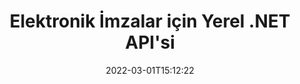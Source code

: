 ---
############################# Static ############################
layout: "product"
date: 2022-03-01T15:12:22
draft: false
#operation: 
#signaturetype: 
#fileformat: 
#productName: Java
lang: tr
#productCode: java
#otherformats: 
#breadcrumb: Put  signature on  for Java
product: "Signature"
product_tag: "signature"
platform: ".NET"
platform_tag: "net"

############################# Head ############################
head_title: ".NET Dijital İmza API'si - Elektronik İmza PDF Word Excel Görselleri"
head_description: "C# .NET dijital imza API'si, PDF, Word, Excel elektronik tabloları, PowerPoint, resimler ve grafik belge formatlarını elektronik olarak imzalamak için e-İmza kitaplığı."

############################# Header ############################
title: "Elektronik İmzalar için Yerel .NET API'si"
description: "Belge Formatlarına Dijital İmzalar Ekleyin ve .NET Uygulamalarında popüler e-İmza Türlerini (Metin, Resim, QR Kodu, Barkod, Damga ve Meta Veriler) Uygulayın."
button:
    enable: true

############################# SubMenu ############################
submenu:
    enable: true
    
    left:
        img_alt: "GroupDocs.Signature for .NET"
        image: "https://www.groupdocs.cloud/templates/groupdocs/images/product-logos/groupdocs-signature-net.png"
        product: "GroupDocs.Signature"
        platform: ".NET"

    middle:
        button:
            # button loop
            - link: "#overview"
              text: "genel bakış"

            # button loop
            - link: "#features"
              text: "Özellikler"

            # button loop
            - link: "#support"
              text: "Destek"

            # button loop
            - link: "https://products.groupdocs.app/signature"
              text: "Canlı Demo"

            # button loop
            - link: "https://purchase.groupdocs.com/pricing/signature/net"
              text: "Fiyatlandırma"

    right:
        link_download: "https://downloads.groupdocs.com/signature"
        link_learn: "https://docs.groupdocs.com/signature/net/"
        link_buy: "https://purchase.groupdocs.com"

############################# Overview ############################
overview:
    enable: true
    content: |
      C#, ASP.NET ve diğer .NET tabanlı teknolojilerde PDF, Microsoft Word, Excel elektronik tabloları, PowerPoint sunumları, resimler, OpenDocument ve herhangi bir ek yazılım yüklemeye gerek kalmadan diğer endüstri standardı dosya biçimleri. Bu elektronik imza kitaplığıyla çalışmak kolaydır ve .NET Geliştiricileri, uygulamalarına kolayca gelişmiş dijital imza özellikleri ekleyerek kullanıcıların popüler belge biçimlerinden e-İmzaları güvenli bir şekilde imzalamasını, aramasını ve doğrulamasını sağlayabilir. Metin, resim, barkod, QR kodu, form alanı, damga ve meta veriler gibi çeşitli imza türlerinin uygulanmasını destekler.  

      Belge imzası API'si, bir belgedeki gerekli imzalarınızı anında bulmanız için size basit ve gelişmiş arama seçenekleri sunar. İmza stilini, görünüm yönetimini uygulama ve boyutlar, gölge, hizalama ve daha fazlası gibi imza özelliklerini özelleştirme seçenekleri de bu zengin özellikli belge imzalama API'si ile yapılabilir.  

      GroupDocs.Signature for .NET, .NET platformunu destekleyen herhangi bir geliştirme ortamında kullanılabilir. Tüm .NET tabanlı dillerle uyumludur ve Mono veya .NET çerçevelerinin (.NET Core dahil) kurulabileceği popüler işletim sistemlerini (Windows, Linux, MacOS) destekler.
    tabs:
      enable: true
      
      ## TAB ONE ##
      tab_one:
        description: |
          Aşağıda, GroupDocs.Signature for .NET'e genel bir bakış yer almaktadır:
      
        left:
          enable: true
          icon: "fab fa-html5"
          title: "İmza Türleri"
          content: |
            * Metin İmzası
            * Resim İmzası
            * Dijital imzalar
            * QR-Kod İmzası
            * Barkod İmzası
            * Kaşe İmza
            * Meta veri imzası
      
      ## TAB TWO ##
      tab_two:
        description: |
          GroupDocs.Signature for .NET, tüm popüler [belge dosyası biçimlerinin](https://docs.groupdocs.com/signature/net/supported-document-formats/) görüntülenmesini destekler. Yalnızca birkaç satır kodla, .NET uygulamalarınıza PDF imzası, Microsoft Office Word, Excel elektronik tablosu, Resim, HTML, Outlook e-postası, OneNote, Proje ve grafik görüntüleme özellikleri ekleyin.

        left:
          enable: true
          table:
            # table loop
            - title: "Microsoft Office"
              content: |
                * **Word:** DOC, DOCX, DOCM, DOT, DOTX, DOTM, RTF, TXT
                * **Excel:** XLS, XLSX, XLSM, XLSB, XLTM, XLT, XLTM, XLTX, XLAM, SXC, SpreadsheetML
                * **PowerPoint:** PPT, PPTX, PPS, PPSX, PPSM, POT, POTM, POTX, PPTM

        right:
          enable: true
          table:
            # table loop
            - title: "Images & Other Formats"
              content: |
                * **Görüntüler**: JPG, BMP, PNG, TIFF, GIF, DCM, WEBP
                * **OpenDocument**: ODT, OTT, OTS, ODS, ODP, OTP, ODG
                * **Jpeg2000**: JP2, JPF, JPX, J2K, J2C, JPM
                * **Meta dosyalar**: EMF, WMF, CMX
                * **Taşınabilir**: PDF
                * **ölçeklendirilebilir Vektör Grafiği**: CDR, SVG
                * **Adobe Photoshop**: PSD
                * **Diğerleri**: DJVU

      ## TAB THREE ##
      tab_three:
        description: |
          GroupDocs.Signature for .NET, aşağıdaki İşletim Sistemlerini, Çerçeveleri ve Paket Yöneticilerini destekler:
        
        left:
          enable: true
          table:
            # table loop
            - icon: "fab fa-windows"
              title: "İşletim sistemleri"
              content: |
                * Windows Desktop
                * Windows Server
                * Windows Azure
                * Linux
                * MacOS

            # table loop
            - icon: "fas fa-code"
              title: "Desteklenen Çerçeveler"
              content: |
                * .NET Framework 2.0 or higher
                * Mono Framework 1.2 or higher
                * .NET Standard 2.0
                * .NET Core 2.0
                * .NET Core 2.1

        right:
          enable: true
          table:
            # table loop
            - icon: "fas fa-box"
              title: "Paketleme yöneticisi"
              content: |
                * NuGet

            # table loop
            - icon: "fas fa-tools"
              title: "Geliştirme Ortamları"
              content: |
                * Microsoft Visual Studio
                * Xamarin.Android
                * Xamarin.IOS
                * Xamarin.Mac
                * MonoDevelop

############################# Features ############################
features:
    enable: true
    title: ".NET Özellikleri için GroupDocs.Signature"

    feature:
      # feature loop
      - icon: "fas fa-copy"
        content: "Desteklenen Belge Formatlarından e-İmza Oluşturma, Arama, Güncelleme, Gizleme, Doğrulama ve Silme"

      # feature loop
      - icon: "fas fa-eye"
        content: "Excel Elektronik Tabloları için XML Gelişmiş Elektronik İmzalarını (XAdES) Belirtin"

      # feature loop
      - icon: "fas fa-bolt"
        content: "QR Kodu, Barkod ve Görüntü İmzalarıyla İmzalanmış Belgelerden Görüntü İçeriği Alın"
      
      # feature loop
      - icon: "fas fa-file-powerpoint"
        content: "Belirli Sayfadaki Metin veya Görüntü İmzası ve Yeri için Yüksekliği, Genişliği, Kenar Boşluklarını ve Hizalamayı Ayarlayın"

      # feature loop
      - icon: "fas fa-code"
        content: "PowerPoint Sunum Belgelerini Arayın, Doğrulayın ve Dijital Olarak İmzalayın"

      # feature loop
      - icon: "fas fa-cloud"
        content: "Yerel Metin Filigranları ile Kelime İşleme Belge Biçimlerini İmzalayın"

      # feature loop
      - icon: "fas fa-remove-format"
        content: "Dikdörtgen Damga İmza Tipleri için Yuvarlatılmış Köşeleri Destekler"

      # feature loop
      - icon: "fas fa-comment-slash"
        content: "Belirli Excel Sayfasına Metin veya Resim İmzası Uygulayın veya Tüm Sayfalarda e-İmzayı Ayarlayın"

      # feature loop
      - icon: "fas fa-location-arrow"
        content: "Excel Sayfasına Metin veya Görüntü İmzası Yerleştirmek için Belirli Satır ve Sütun Numarasını Belirtin"

      # feature loop
      - icon: "fas fa-border-all"
        content: "Microsoft PowerPoint'te Metin İmzasına Gölge Uygulayın ve Rengini, Açısını ve Şeffaflığını Ayarlayın"

      # feature loop
      - icon: "fas fa-wrench"
        content: "Excel Sayfaları için Metin İmza Kenarlık Stillerini ve Yazı Tipi Seçeneklerini Yapılandırma"

      # feature loop
      - icon: "fas fa-columns"
        content: "Görüntü İmza Türünü ayarlayın, örn. Yuvarlak veya Kare ve Kenar Boşluklarını, Yazı Tipi Rengini, Döndürmeyi Yapılandırma"

      # feature loop
      - icon: "fas fa-file-word"
        content: "Belgelere, Elektronik Tablolara ve İmza Satırıyla PDF Dosyasına Dijital Sertifikalar Uygulayın"

      # feature loop
      - icon: "fas fa-envelope"
        content: "Renk Ayarlarını Gerçekleştirin, Metin İmzasına Saydamlık ve Döndürme Uygulayın"

      # feature loop
      - icon: "fas fa-print"
        content: "Parlaklık ve Gri Tonlama Seçeneklerini Ayarlayın ve Bir Görüntüdeki Görüntü İmzasının Girintisini Belirtin"

      # feature loop
      - icon: "fas fa-file-archive"
        content: "Özel Nesneleri Yerleştirin, PDF Belgesinin Meta Veri İmza Değerlerini Serileştirmenin yanı sıra Şifreleyin ve Şifresini Çözün"

      # feature loop
      - icon: "fas fa-lock"
        content: "PDF Belgelerinden Dijital İmzaların Görünümünü Gizle, Kaldır veya Özelleştir"

      # feature loop
      - icon: "fas fa-file-code"
        content: "PDF Belgelerini Dijital Form Alanı ve Resim, Ek Açıklama, Etiket veya Filigran Olarak Metin İmzası ile İmzalayın"
      
      # feature loop
      - icon: "fas fa-fill-drip"
        content: "Metin İmzasını MS Word ve PDF Belgelerinin Form Alanlarına Koyun"

      # feature loop
      - icon: "fas fa-file-excel"
        content: "Word Dosyaları için İmza veya e-İmza Genişletilmiş Doğrulamasının İşlenmesi için Belgelerin Rastgele Sayfalarını Belirtin"

      # feature loop
      - icon: "fas fa-heading"
        content: "İmzalı Görüntü Dosyasını Farklı Biçimde Kaydet ve İmzalı Elektronik Tabloyu Görüntü veya Çok Sayfalı TIFF Olarak Dışa Aktar"

      # feature loop
      - icon: "fas fa-project-diagram"
        content: "İmzalı Dosyalara Parola Ata, Değiştir ve Kaldır ve Parola Korumalı Dosyalara e-İmza Uygula"

      # feature loop
      - icon: "fas fa-cube"
        content: "eSign Çalışma Sayfaları, PowerPoint Slaytları, Word Belgeleri ve Meta Verilerde Özel Nesneler İçeren Görüntüler"

      # feature loop
      - icon: "fab fa-uncharted"
        content: "İmza Fırça Stillerini Katı, Doku, Doğrusal Degrade ve Radyal Degrade Olarak Ayarlayın"

      # feature loop
      - icon: "fab fa-uncharted"
        content: "Belgeleri Özel Şifreli QR-Kodu Metni veya Verileriyle İmzalayın"

      # feature loop
      - icon: "fab fa-uncharted"
        content: "Görüntü Belgesi Olarak DjVu Formatında Dosyaları Arayın ve İmzalayın"

      # feature loop
      - icon: "fab fa-uncharted"
        content: "Dosya URL'si yoluyla Belge Bilgilerini Çıkarma, örneğin Sayfa Sayısı"

      # feature loop
      - icon: "fab fa-uncharted"
        content: "CorelDraw Dosyalarını Görüntü Belgeleri Olarak Arayın, İmzalayın ve Doğrulayın"

      # feature loop
      - icon: "fab fa-uncharted"
        content: "Meta Verilerde Depolanan İşlenmiş veya Silinmiş İmza Bilgilerinin Geçmişini Tutma"

      # feature loop
      - icon: "fab fa-uncharted"
        content: "QR Koduna Özel Veri Nesnesi, VCard veya E-posta Nesnesi Ekleyin ve PDF Dosyalarında Şifrelenmiş QR Kodunu Doğrulayın"

    more_feature:
      # more_feature_loop
      - title: "Dijital İmzaları Kolayca Ekleyin"
        content: |
          GroupDocs.Signature for .NET API, desteklenen dosya biçimlerine çeşitli imza türleri eklemenizi sağlar. Text, Image, Digital, Stamp, QR-Code, Barcode ve Metadata gibi imza türleri, GroupDocs.Signature for .NET kullanılarak uygulanabilir. Aşağıdaki kod örneği, metin imzasının bir PDF belgesine nasıl uygulanacağını gösterir:

          ```cs
          using (Signature signature = new Signature("D:\\sample.pdf"))
          {
          TextSignOptions options = new TextSignOptions("John Smith")
          {
          // Metin rengini ayarla
          ForeColor = Color.Red
          };
          // belgeyi dosyaya imzala
          signature.Sign("D:\\signed.pdf", options);
          }
          ```

      # more_feature_loop
      - title: "Desteklenen Barkod İmza Türleri"
        content: |
          İmza işleme API'miz, desteklenen belge biçimlerine barkod imzaları uygulama özelliği sunar. GroupDocs.Signature for .NET, Code128, Code39Extended, Code39Standard, EAN14, EAN8, ITF14, UPCA ve UPCE gibi çeşitli barkod türlerini destekler. Kayıtlı tüm barkod türlerini desteklemek için “AllTypes” adlı statik bir nesne de sağlanmıştır.

      # more_feature_loop
      - title: "İmzaları ve Sertifikaları Ara"
        content: |
          GroupDocs.Signature for .NET API, Word belgelerinden, Excel elektronik tablolarından ve PDF dosyalarından Dijital sertifikaları aramanıza olanak tanır. Sistemde kayıtlı olan tüm dijital sertifikaları da getirtebilirsiniz. Meta veri imzaları, GroupDocs.Signature for .NET API kullanılarak Word belgelerinde, Excel elektronik tablolarında, resimlerde ve PDF dosyalarında da aranabilir.  

          GroupDocs.Signature for .NET API aracılığıyla, herhangi bir belgede, sunumda, elektronik tabloda, görselde ve ayrıca PDF dosyasında QR Kodu ve Barkod imzalarını arayabilir ve arama ilerlemesini alabilirsiniz. Özel veri nesnesini, QR-Kod İmzası ile imzalanmış belgelerden de arayabilirsiniz.

      # more_feature_loop
      - title: "Barkod için Gelişmiş Arama Seçenekleri"
        content: |
          İmza API'miz gelişmiş arama seçenekleri sunduğundan, GroupDocs.Signature for.NET API aracılığıyla gerekli barkodunuzu çok kolay bir şekilde arayabilir ve bulabilirsiniz. Bunlar, belirli bir sayfada barkod aramanıza, bir belge boyunca arama yapmanıza, aranacak farklı sayfaları belirtmenize (ilk, son, çift, tek), belirli kodlama tipinde barkod aramanıza, belirli metin dizesine göre barkod aramanıza veya barkod aramanıza olanak tanır. "içerir" seçeneğiyle dizeye dayalı.

############################# Support ############################
support:
    enable: true

############################# Solutions ############################
solutions:
    enable: true
    title: "GroupDocs.Signature, diğer popüler geliştirme ortamları için belge görüntüleme API'leri sunar"

    solution:
        # solution loop
        - img_alt: "GroupDocs.Signature for Java"
          image: "https://www.groupdocs.cloud/templates/groupdocs/images/product-logos/groupdocs-signature-java.png"
          product: "GroupDocs.Signature"
          platform: "Java"
          link: "/signature/java/"

############################# Back to top ###############################
back_to_top:
  enable: true
---